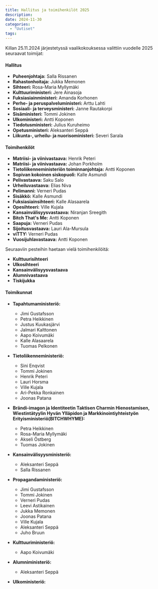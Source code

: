 ```yaml
---
title: Hallitus ja toimihenkilöt 2025
description: 
date: 2024-11-30
categories:
  - "Uutiset"
tags:
---
```


Killan 25.11.2024 järjestetyssä vaalikokouksessa valittiin vuodelle 2025 seuraavat toimijat:

#### Hallitus
- **Puheenjohtaja:**	Salla Rissanen
- **Rahastonhoitaja:**	Jukka Memonen
- **Sihteeri:**  Rosa-Maria Myllymäki
- **Kulttuuriministeri:**  Jere Ainasoja
- **Fuksiasiainministeri:**  Amanda Korhonen
- **Perhe- ja peruspalveluministeri:** Arttu Lahti
- **Sosiaali- ja terveysministeri:** Janne Rautakorpi
- **Sisäministeri:**	Tommi Jokinen
- **Ulkoministeri:**	Antti Koponen
- **Tiedotusministeri:**  Julius Kuruheimo
- **Opetusministeri:** Aleksanteri Seppä
- **Liikunta-, urheilu- ja nuorisoministeri:** Severi Sarala



#### Toimihenkilöt
- **Matriisi- ja viinivastaava:**  Henrik Peteri
- **Matriisi- ja viinivastaava:**  Johan Porkholm
- **Tietoliikenneministeriön toiminnanjohtaja:** Antti Koponen
- **Sopivan kokoinen siskopuoli:**  Kalle Asmundi
- **Pelivastaava:** Saku Salo
- **Urheiluvastaava:**  Elias Niva
- **Pelimanni:**  Verneri Pudas
- **Sisäkkö:**  Kalle Asmundi
- **Fuksiasiainsihteeri:**  Kalle Alasaarela
- **Opesihteeri:**  Ville Kujala
- **Kansainvälisyysvastaava:**  Niranjan Sreegith
- **Bitch That's Me:**  Antti Koponen
- **Saapuja:**  Verneri Pudas
- **Sijoitusvastaava:**  Lauri Ala-Mursula
- **viTTY:** Verneri Pudas
- **Vuosijuhlavastaava:**  Antti Koponen 

Seuraaviin pesteihin haetaan vielä toimihenkilöitä:
- **Kulttuurisihteeri**  
- **Ulkosihteeri** 
- **Kansainvälisyysvastaava**
- **Alumnivastaava** 
- **Tiskijukka**



#### Toimikunnat
- **Tapahtumaministeriö:**
    - Jimi Gustafsson
    - Petra Heikkinen
    - Justus Kuukasjärvi
    - Jalmari Kalttonen
    - Aapo Koivumäki
    - Kalle Alasaarela
    - Tuomas Pelkonen

- **Tietoliikenneministeriö:**
    - Sini Enqvist
    - Tommi Jokinen
    - Henrik Peteri
    - Lauri Horsma
    - Ville Kujala
    - Ari-Pekka Ronkainen
    - Joonas Patana

- **Brändi-imagon ja Identiteetin Taktisen Charmin Hienostamisen, Wiestintätyylin Hyvän Ylläpidon ja Markkinointiyhteistyön Erityisministeriö(BITCHWHYME):**
    - Petra Heikkinen
    - Rosa-Maria Myllymäki
    - Akseli Östberg
    - Tuomas Jokinen

- **Kansainvälisyysministeriö:**
    - Aleksanteri Seppä
    - Salla Rissanen

- **Propagandaministeriö:**
    - Jimi Gustafsson
    - Tommi Jokinen
    - Verneri Pudas
    - Leevi Astikainen
    - Jukka Memonen
    - Joonas Patana
    - Ville Kujala
    - Aleksanteri Seppä
    - Juho Bruun

- **Kulttuuriministeriö:**
    - Aapo Koivumäki

- **Alumniministeriö:**
    - Aleksanteri Seppä

- **Ulkoministeriö:**
